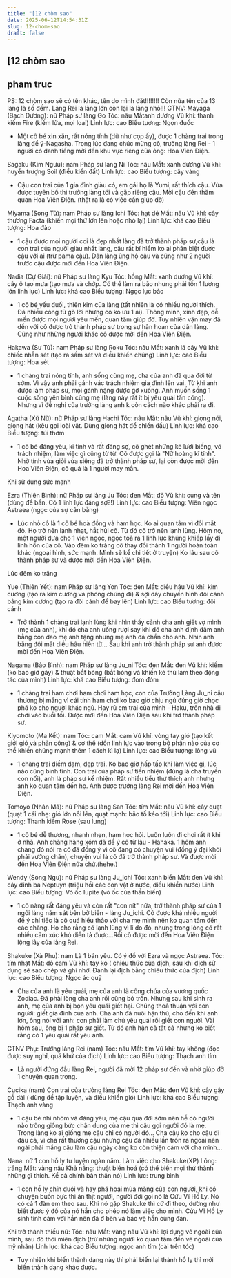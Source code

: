 ```yaml
---
title: "[12 chòm sao"
date: 2025-06-12T14:54:31Z
slug: 12-chom-sao
draft: false
---
```


## [12 chòm sao

## pham truc

PS: 12 chòm sao sẽ có tên khác, tên do mình đặt!!!!!!!!
Còn nữa tên của 13 làng là số đếm. Làng Rei là làng lớn còn lại là làng nhỏ!!!
GTNV:
Mayaga (Bạch Dương): nữ
Pháp sư làng Go
Tóc: nâu
Mắtanh dương
Vũ khí: thanh kiếm Fire (kiếm lửa, mọi loại)
Linh lực: cao
Biểu tượng: Ngọn đuốc
- Một cô bé xin xắn, rất nóng tính (dữ như cọp ấy), được 1 chàng trai trong làng để ý-Nagasha. Trong lúc đang chúc mừng cô, trưởng làng Rei - 1 người có danh tiếng mời đến khu vực riêng của ông: Hoa Viên Điện.

Sagaku (Kim Ngưu): nam
Pháp sư làng Ni
Tóc: nâu
Mắt: xanh dương
Vũ khí: huyền trượng Soil (điều kiển đất)
Linh lực: cao
Biểu tượng: cây vàng
- Cậu con trai của 1 gia đình giàu có, em gái họ là Yumi, rất thích cậu. Vừa được tuyên bố thì trưởng làng tới và gặp riêng cậu. Mời cậu đến thăm quan Hoa Viên Điện. (thật ra là có việc cần giúp đỡ)

Miyama (Song Tử): nam
Pháp sư làng Ichi
Tóc: hạt dẻ
Mắt: nâu
Vũ khí: cây thương Facta (khiến mọi thứ lớn lên hoặc nhỏ lại)
Linh lực: khá cao
Biểu tượng: Hoa đào
- 1 cậu được mọi người coi là đẹp nhất làng đã trở thành pháp sư,cậu là con trai của người giàu nhất làng, cậu rất bí hiểm ko ai phân biệt được cậu với ai (trừ pama cậu). Dân làng ủng hộ cậu và cũng như 2 người trước cậu được mời đến Hoa Viên Điện.

Nadia (Cự Giải): nữ
Pháp sư làng Kyu
Tóc: hồng
Mắt: xanh dương
Vũ khí: cây ô tạo mưa (tạo mưa và chớp. Có thể làm ra bão nhưng phải tốn 1 lượng lớn linh lực)
Linh lực: khá cao
Biểu tượng: Ngọc lục bảo
- 1 cô bé yếu đuối, thiên kim của làng (tất nhiên là có nhiều người thích. Đã nhiều công tử gõ lời nhưng cô ko ưu 1 ai). Thông minh, xinh đẹp, dễ mến được mọi người yêu mến, quan tâm giúp đỡ. Tuy nhiên vận may đã dến với cô được trở thành pháp sư trong sự hân hoan của dân làng. Cũng như những người khác cô được mời đến Hoa Viên Điện.

Hakawa (Sư Tử): nam
Pháp sư làng Roku
Tóc: nâu
Mắt: xanh lá cây
Vũ khí: chiếc nhẫn sét (tạo ra sấm sét và điều khiển chúng)
Linh lực: cao
Biểu tượng: Hoa sét
- 1 chàng trai nóng tính, anh sống cùng mẹ, cha của anh đã qua đời từ sớm. Vì vậy anh phải gánh vác trách nhiệm gia đình lên vai. Từ khi anh được làm pháp sư, mọi gánh nặng được gỡ xuống. Anh muốn sống 1 cuộc sống yên bình cùng mẹ (làng này rất ít bị yêu quái tấn công). Nhưng vì đề nghị của trưởng làng anh k còn cách nào khác phải ra đi.

Agatha (Xữ Nữ): nữ
Pháp sư làng Hachi
Tóc: nâu
Mắt: nâu
Vũ khí: giọng nói, giọng hát (kêu gọi loài vật. Dùng giọng hát để chiến đấu)
Linh lực: khá cao
Biểu tượng: túi thơm
- 1 cô bé đáng yêu, kĩ tính và rất đáng sợ, cô ghét những kẻ lười biếng, vô trách nhiệm, làm việc gì cũng từ từ. Cô được gọi là "Nữ hoàng kĩ tính". Nhờ tính vừa giỏi vừa siêng đã trở thành pháp sư, lại còn được mời đến Hoa Viên Điện, cô quả là 1 người may mắn.

Khi sử dụng sức mạnh

 
Ezra (Thiên Bình): nữ
Pháp sư làng Ju
Tóc: đen
Mắt: đỏ
Vũ khí: cung và tên (dùng để bắn. Có 1 linh lực đáng sợ?!)
Linh lực: cao
Biểu tượng: Viên ngọc Astraea (ngọc của sự cân bằng)
- Lúc nhỏ cô là 1 cô bé hoà đồng và ham học. Ko ai quan tâm vì đôi mắt đỏ. Họ trở nên lạnh nhạt, hắt hủi cô. Từ đó cô trở nên lạnh lùng. Hôm nọ, một người đưa cho 1 viên ngọc, ngọc toả ra 1 linh lực khủng khiếp lấy đi linh hồn của cô. Vào đêm ko trăng cô thay đổi thành 1 người hoàn toàn khác (ngoại hình, sức mạnh. Mình sẽ kể chi tiết ở truyện) Ko lâu sau cô thành pháp sư và được mời dến Hoa Viên Điện.

 
Lúc đêm ko trăng

Yue (Thiên Yết): nam
Pháp sư làng Yon
Tóc: đen
Mắt: diều hâu
Vũ khí: kim cương (tạo ra kim cương và phóng chúng đi) & sợi dây chuyền hình đôi cánh bằng kim cương (tạo ra đôi cánh để bay lên)
Linh lực: cao
Biểu tượng: đôi cánh
- Trở thành 1 chàng trai lạnh lùng khi nhìn thấy cảnh cha anh giết vợ mình (mẹ của anh), khi đó cha anh uống rượi say khi đó cha anh định đâm anh bằng con dao mẹ anh tặng nhưng mẹ anh đã chắn cho anh. Nhìn anh bằng đôi mắt diều hâu hiền từ... Sau khi anh trở thành pháp sư anh được mời đến Hoa Viên Điện.

Nagama (Bảo Bình): nam
Pháp sư làng Ju_ni
Tóc: đen
Mắt: đen
Vũ khí: kiếm (ko bao giờ gãy) & thuật bắt bóng (bắt bóng và khiến kẻ thù làm theo động tác của mình)
Linh lực: khá cao
Biểu tượng: đom đóm
- 1 chàng trai ham chơi ham chơi ham học, con của Trưởng Làng Ju_ni cậu thường bị mắng vì cái tính ham chơi ko bao giờ chịu ngủ đúng giờ chọc phá ko cho người khác ngủ. Hay rủ em trai của mình - Haku, trốn nhà đi chơi vào buổi tối. Được mời đến Hoa Viên Điện sau khi trở thành pháp sư.

Kiyomoto (Ma Kết): nam
Tóc: cam
Mắt: cam
Vũ khí: vòng tay gió (tạo kết giới gió và phản công) & cơ thể (dồn linh lực vào trong bộ phận nào của cơ thể khiến chúng mạnh thêm 1 cách kì lạ)
Linh lực: cao
Biểu tượng: lông vũ
- 1 chàng trai điềm đạm, đẹp trai. Ko bao giờ hấp tấp khi làm việc gì, lúc nào cũng bình tĩnh. Con trai của pháp sư tiền nhiệm (đúng là cha truyền con nối), anh là pháp sư kế nhiệm. Rất nhiều tiểu thư thích anh nhưng anh ko quan tâm đến họ. Anh được trưởng làng Rei mời đến Hoa Viên Điện.

Tomoyo (Nhân Mã): nữ
Pháp sư làng San
Tóc: tím
Mắt: nâu
Vũ khí: cây quạt (quạt 1 cái nhẹ: gió lớn nổi lên, quạt mạnh: bão tố kéo tới)
Linh lực: cao
Biểu tượng: Thanh kiếm Rose (sau lưng)
- 1 cô bé dễ thương, nhanh nhẹn, ham học hỏi. Luôn luôn đi chơi rất ít khi ở nhà. Anh chàng hàng xóm đã để ý cô từ lâu - Hahaka. 1 hôm anh chàng đó nói ra cô đã đồng ý vì cô đang có chuyện vui (đồng ý đại khỏi phải vướng chân), chuyện vui là cô đã trở thành pháp sư. Và được mời đến Hoa Viên Điện nữa chứ.(hehe.)

 
Wendy (Song Ngư): nữ
Pháp sư làng Ju_ichi
Tóc: xanh biển
Mắt: đen
Vũ khí: cây đinh ba Neptuyn (triệu hồi các con vật ở nước, điều khiển nước)
Linh lực: cao
Biểu tượng: Vỏ ốc Iupite (vỏ ốc của thần biển)
- 1 cô nàng rất đáng yêu và còn rất "con nít" nữa, trở thành pháp sư của 1 ngôi làng nằm sát bên bờ biển - làng Ju_ichi. Cô được khá nhiều người để ý chỉ tiếc là cô quá hiếu thảo với cha mẹ mình nên ko quan tâm đến các chàng. Họ cho rằng cô lạnh lùng vì lí do đó, nhưng trong lòng cô rất nhiều cảm xúc khó diễn tả được...Rồi cô được mời đến Hoa Viên Điện lộng lẫy của làng Rei. 
 

Shakuke (Xà Phu): nam
Là 1 bán yêu. Có ý đồ với Ezra và ngọc Astraea.
Tóc: tím nhạt
Mắt: đỏ cam
Vũ khí: tay ko ( chiêu thức của địch, sau khi địch sử dụng sẽ sao chép và ghi nhớ. Đánh lại địch bằng chiêu thức của địch)
Linh lực: cao
Biểu tượng: Ngọc ác quỷ
- Cha của anh là yêu quái, mẹ của anh là công chúa của vương quốc Zodiac. Đã phải lòng cha anh rồi cùng bỏ trốn. Nhưng sau khi sinh ra anh, mẹ của anh bị bọn yêu quái giết hại. Chúng thoả thuận với con người: giết gia đình của anh. Cha anh đã nuôi hận thù, cho đến khi anh lớn, ông nói với anh: con phải làm chủ yêu quái rồi giết con người. Vài hôm sau, ông bị 1 pháp sư giết. Từ đó anh hận cả tất cả nhưng ko biết rằng có 1 yêu quái rất yêu anh.
 
 

 
GTNV Phụ:
Trưởng làng Rei (nam)
Tóc: nâu
Mắt: tím
Vũ khí: tay không (đọc được suy nghĩ, quá khứ của địch)
Linh lực: cao
Biểu tượng: Thạch anh tím
- Là người đứng đầu làng Rei, người đã mời 12 pháp sư đến và nhờ giúp đỡ 1 chuyện quan trọng.
 

 
Cucika (nam)
Con trai của trưởng làng Rei
Tóc: đen
Mắt: đen
Vũ khí: cây gậy gỗ dài ( dùng để tập luyện, và điều khiển gió)
Linh lực: khá cao
Biểu tượng: Thạch anh vàng
- 1 cậu bé nhí nhỏm và đáng yêu, mẹ cậu qua đời sớm nên hễ có người nào trông giống bức chân dung của mẹ thì cậu gọi người đó là mẹ. Trong làng ko ai giống mẹ cậu chỉ có người đó... Cha cậu ko cho cậu đi đâu cả, vì cha rất thương cậu nhưng cậu đã nhiều lần trốn ra ngoài nên ngài phải mắng cậu làm cậu ngày càng ko còn thiện cảm với cha mình...

Nana: nữ
1 con hồ ly tu luyện ngàn năm. Làm việc cho Shakuke(XP)
Lông: trắng
Mắt: vàng nâu
Khả năng: thuật biến hoá (có thể biến mọi thứ thành những gì thích. Kể cả chính bản thân nó)
Linh lực: trung bình
- 1 con hồ ly chín đuôi và hay phá hoại mùa màng của con người, khi có chuyện buồn bực thì ăn thịt người, người đời gọi nó là Cửu Vĩ Hồ Ly. Nó có cả 1 đàn em theo sau. Khi nó gặp Shakuke thì cứ đi theo, dường như biết được ý đồ của nó hắn cho phép nó làm việc cho mình. Cửu Vĩ Hồ Ly sinh tình cảm với hắn nên đã ở bên và bảo vệ hắn cùng đàn.
    
Khi trở thành thiếu nữ:
Tóc: nâu
Mắt: vàng nâu
Vũ khí: lợi dụng vẻ ngoài của mình, sau đó thôi miên địch (trừ những người ko quan tâm đến vẻ ngoài của mỹ nhân)
Linh lực: khá cao
Biểu tượng: ngọc anh tím (cài trên tóc)
- Tuy nhiên khi biến thành dạng này thì phải biến lại thành hồ ly thì mới biến thành dạng khác được.